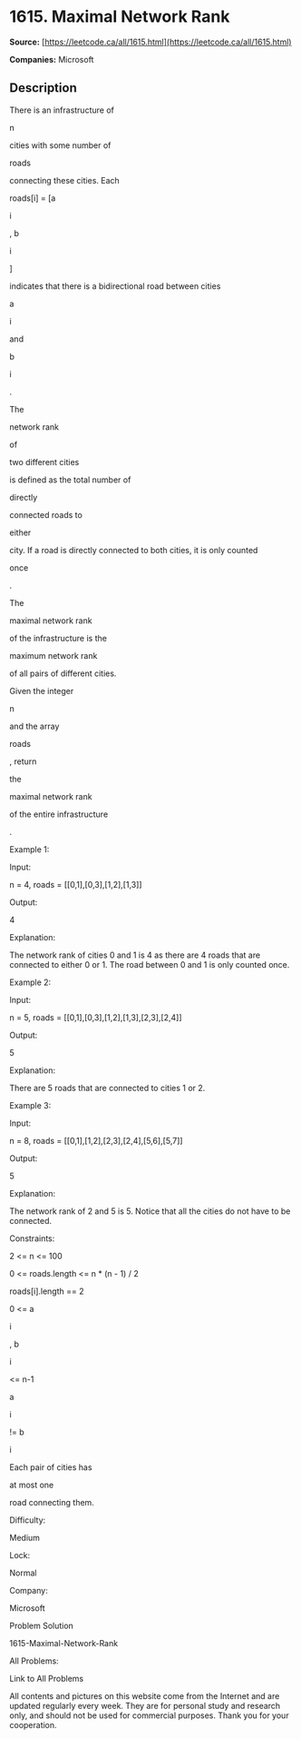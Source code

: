 # 1615. Maximal Network Rank

**Source:** [https://leetcode.ca/all/1615.html](https://leetcode.ca/all/1615.html)

**Companies:** Microsoft

## Description

There is an infrastructure of

n

cities with some number of

roads

connecting these cities. Each

roads[i] = [a

i

, b

i

]

indicates that there is a bidirectional road between cities

a

i

and

b

i

.

The

network rank

of

two different cities

is defined as the total number of

directly

connected roads to

either

city. If a road is directly connected to both cities, it is
                only counted

once

.

The

maximal network rank

of the infrastructure is the

maximum
                network rank

of all pairs of different cities.

Given the integer

n

and the array

roads

, return

the

maximal network rank

of the entire infrastructure

.

Example 1:

Input:

n = 4, roads = [[0,1],[0,3],[1,2],[1,3]]

Output:

4

Explanation:

The network rank of cities 0 and 1 is 4 as there are 4 roads that are connected to either 0 or 1. The road between 0 and 1 is only counted once.

Example 2:

Input:

n = 5, roads = [[0,1],[0,3],[1,2],[1,3],[2,3],[2,4]]

Output:

5

Explanation:

There are 5 roads that are connected to cities 1 or 2.

Example 3:

Input:

n = 8, roads = [[0,1],[1,2],[2,3],[2,4],[5,6],[5,7]]

Output:

5

Explanation:

The network rank of 2 and 5 is 5. Notice that all the cities do not have to be connected.

Constraints:

2 <= n <= 100

0 <= roads.length <= n * (n - 1) / 2

roads[i].length == 2

0 <= a

i

, b

i

<= n-1

a

i

!= b

i

Each pair of cities has

at most one

road connecting them.

Difficulty:

Medium

Lock:

Normal

Company:

Microsoft

Problem Solution

1615-Maximal-Network-Rank

All Problems:

Link to All Problems

All contents and pictures on this website come from the Internet and are updated regularly every week. They are for personal study and research only, and should not be used for commercial purposes. Thank you for your cooperation.

